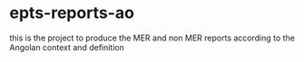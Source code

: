 # epts-reports-ao
this is the project to produce the MER and non MER reports according to the Angolan context and definition
